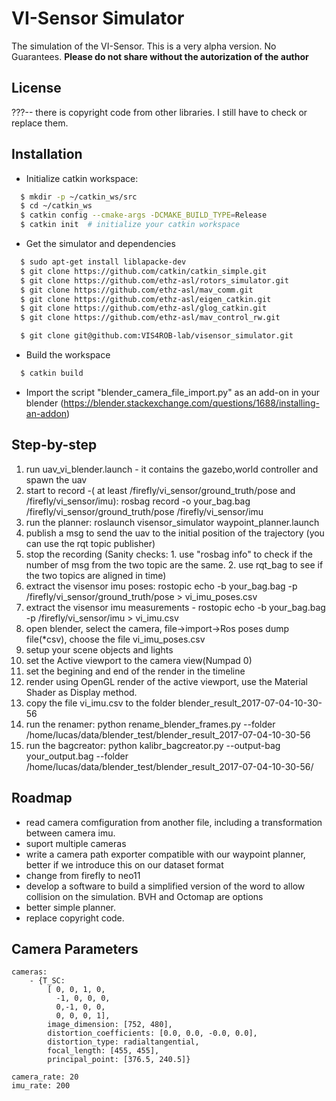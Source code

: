 VI-Sensor Simulator
========================
The simulation of the VI-Sensor.   This is a very alpha version. No Guarantees.
**Please do not share without the autorization of the author**

License
------
???-- there is copyright code from other libraries. I still have to check or replace them.

Installation
------

* Initialize catkin workspace:
```sh
  $ mkdir -p ~/catkin_ws/src
  $ cd ~/catkin_ws
  $ catkin config --cmake-args -DCMAKE_BUILD_TYPE=Release
  $ catkin init  # initialize your catkin workspace
```
* Get the simulator and dependencies
```sh
  $ sudo apt-get install liblapacke-dev
  $ git clone https://github.com/catkin/catkin_simple.git
  $ git clone https://github.com/ethz-asl/rotors_simulator.git
  $ git clone https://github.com/ethz-asl/mav_comm.git
  $ git clone https://github.com/ethz-asl/eigen_catkin.git
  $ git clone https://github.com/ethz-asl/glog_catkin.git
  $ git clone https://github.com/ethz-asl/mav_control_rw.git

  $ git clone git@github.com:VIS4ROB-lab/visensor_simulator.git

```
* Build the workspace  
```sh
  $ catkin build
```

* Import the script "blender_camera_file_import.py" as an add-on in your blender (https://blender.stackexchange.com/questions/1688/installing-an-addon)

Step-by-step
------
1. run uav_vi_blender.launch - it contains the gazebo,world controller and spawn the uav
2. start to record -( at least /firefly/vi_sensor/ground_truth/pose and /firefly/vi_sensor/imu): rosbag record -o your_bag.bag /firefly/vi_sensor/ground_truth/pose  /firefly/vi_sensor/imu
3. run the planner: roslaunch visensor_simulator waypoint_planner.launch
4. publish a msg to send the uav to the initial position of the trajectory (you can use the rqt topic publisher)
5. stop the recording (Sanity checks: 1. use "rosbag info" to check if the number of msg from the two topic are the same. 2. use rqt_bag to see if the two topics are aligned in time)
6. extract the visensor imu poses: rostopic echo -b your_bag.bag -p /firefly/vi_sensor/ground_truth/pose > vi_imu_poses.csv
7. extract the visensor imu measurements - rostopic echo -b your_bag.bag -p /firefly/vi_sensor/imu > vi_imu.csv
8. open blender, select the camera, file->import->Ros poses dump file(*csv), choose the file vi_imu_poses.csv
9. setup your scene objects and lights
10. set the Active viewport to the camera view(Numpad 0)
11. set the begining and end of the render in the timeline
12. render using OpenGL render of the active viewport, use the Material Shader as Display method.
13. copy the file vi_imu.csv to the folder blender_result_2017-07-04-10-30-56
14. run the renamer: python rename_blender_frames.py --folder /home/lucas/data/blender_test/blender_result_2017-07-04-10-30-56
15. run the bagcreator: python kalibr_bagcreator.py --output-bag your_output.bag --folder /home/lucas/data/blender_test/blender_result_2017-07-04-10-30-56/ 

Roadmap
------
* read camera comfiguration from another file, including a transformation between camera imu.
* suport multiple cameras
* write a camera path exporter compatible with our waypoint planner, better if we introduce this on our dataset format
* change from firefly to neo11
* develop a software to build a simplified version of the word to allow collision on the simulation. BVH and Octomap are options
* better simple planner.
* replace copyright code.

Camera Parameters
------
```
cameras:
    - {T_SC:
        [ 0, 0, 1, 0,
          -1, 0, 0, 0,
          0,-1, 0, 0,
          0, 0, 0, 1],
        image_dimension: [752, 480],
        distortion_coefficients: [0.0, 0.0, -0.0, 0.0],
        distortion_type: radialtangential,
        focal_length: [455, 455],
        principal_point: [376.5, 240.5]}

camera_rate: 20
imu_rate: 200
```
